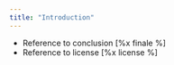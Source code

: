```yaml
---
title: "Introduction"
---
```


-   Reference to conclusion [%x finale %]
-   Reference to license [%x license %]
